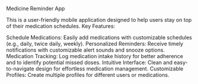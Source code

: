 Medicine Reminder App

This is a user-friendly mobile application designed to help users stay on top of their medication schedules.
Key Features:

Schedule Medications: Easily add medications with customizable schedules (e.g., daily, twice daily, weekly).
Personalized Reminders: Receive timely notifications with customizable alert sounds and snooze options.
Medication Tracking: Log medication intake history for better adherence and to identify potential missed doses.
Intuitive Interface: Clean and easy-to-navigate design for effortless medication management.
Customizable Profiles: Create multiple profiles for different users or medications.
